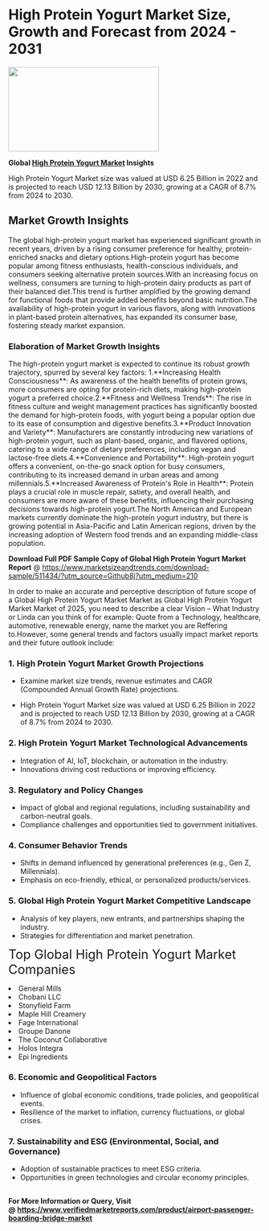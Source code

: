 <H1>High Protein Yogurt Market Size, Growth and Forecast from 2024 - 2031</H1><img class="aligncenter size-medium wp-image-584254" src="https://thirdeyenews.in/wp-content/uploads/2024/09/Global-Market-Research-300x168.jpeg" alt="" width="300" height="168" /><p><strong>Global&nbsp;<a href="https://www.marketsizeandtrends.com/download-sample/511434/?utm_source=Github8j?utm_medium=210">High Protein Yogurt Market</a> Insights</strong></p><p>High Protein Yogurt Market size was valued at USD 6.25 Billion in 2022 and is projected to reach USD 12.13 Billion by 2030, growing at a CAGR of 8.7% from 2024 to 2030.</p><p><h2>Market Growth Insights</h2> The global high-protein yogurt market has experienced significant growth in recent years, driven by a rising consumer preference for healthy, protein-enriched snacks and dietary options.High-protein yogurt has become popular among fitness enthusiasts, health-conscious individuals, and consumers seeking alternative protein sources.With an increasing focus on wellness, consumers are turning to high-protein dairy products as part of their balanced diet.This trend is further amplified by the growing demand for functional foods that provide added benefits beyond basic nutrition.The availability of high-protein yogurt in various flavors, along with innovations in plant-based protein alternatives, has expanded its consumer base, fostering steady market expansion. <h3>Elaboration of Market Growth Insights</h3> The high-protein yogurt market is expected to continue its robust growth trajectory, spurred by several key factors: 1.**Increasing Health Consciousness**: As awareness of the health benefits of protein grows, more consumers are opting for protein-rich diets, making high-protein yogurt a preferred choice.2.**Fitness and Wellness Trends**: The rise in fitness culture and weight management practices has significantly boosted the demand for high-protein foods, with yogurt being a popular option due to its ease of consumption and digestive benefits.3.**Product Innovation and Variety**: Manufacturers are constantly introducing new variations of high-protein yogurt, such as plant-based, organic, and flavored options, catering to a wide range of dietary preferences, including vegan and lactose-free diets.4.**Convenience and Portability**: High-protein yogurt offers a convenient, on-the-go snack option for busy consumers, contributing to its increased demand in urban areas and among millennials.5.**Increased Awareness of Protein's Role in Health**: Protein plays a crucial role in muscle repair, satiety, and overall health, and consumers are more aware of these benefits, influencing their purchasing decisions towards high-protein yogurt.The North American and European markets currently dominate the high-protein yogurt industry, but there is growing potential in Asia-Pacific and Latin American regions, driven by the increasing adoption of Western food trends and an expanding middle-class population.</p><p><span class=""><strong>Download Full PDF Sample Copy of Global High Protein Yogurt Market Report</strong> @ <a href="https://www.marketsizeandtrends.com/download-sample/511434/?utm_source=Github8j?utm_medium=210" target="_blank">https://www.marketsizeandtrends.com/download-sample/511434/?utm_source=Github8j?utm_medium=210</a></span></p><p>In order to make an accurate and perceptive description of future scope of a Global&nbsp;High Protein Yogurt Market Market as Global&nbsp;High Protein Yogurt Market Market of 2025, you need to describe a clear Vision &ndash; What Industry or Linda can you think of for example: Quote from a Technology, healthcare, automotive, renewable energy, name the market you are Reffering to.However, some general trends and factors usually impact market reports and their future outlook include:</p><h3>1.&nbsp;<strong>High Protein Yogurt Market Growth Projections</strong></h3><ul><li>Examine market size trends, revenue estimates and CAGR (Compounded Annual Growth Rate) projections.</li><li><p>High Protein Yogurt Market size was valued at USD 6.25 Billion in 2022 and is projected to reach USD 12.13 Billion by 2030, growing at a CAGR of 8.7% from 2024 to 2030.</p></li></ul><h3>2.&nbsp;<strong>High Protein Yogurt Market Technological Advancements</strong></h3><ul><li>Integration of AI, IoT, blockchain, or automation in the industry.</li><li>Innovations driving cost reductions or improving efficiency.</li></ul><h3>3.&nbsp;<strong>Regulatory and Policy Changes</strong></h3><ul><li>Impact of global and regional regulations, including sustainability and carbon-neutral goals.</li><li>Compliance challenges and opportunities tied to government initiatives.</li></ul><h3>4.&nbsp;<strong>Consumer Behavior Trends</strong></h3><ul><li>Shifts in demand influenced by generational preferences (e.g., Gen Z, Millennials).</li><li>Emphasis on eco-friendly, ethical, or personalized products/services.</li></ul><h3>5.&nbsp;<strong>Global High Protein Yogurt Market Competitive Landscape</strong></h3><ul><li>Analysis of key players, new entrants, and partnerships shaping the industry.</li><li>Strategies for differentiation and market penetration.</li></ul><p data-pm-slice="1 1 []"><span style="color: inherit; font-family: inherit; font-size: 25px;">Top Global High Protein Yogurt Market Companies</span></p><div class="" data-test-id=""><p><li>General Mills</li><li> Chobani LLC</li><li> Stonyfield Farm</li><li> Maple Hill Creamery</li><li> Fage International</li><li> Groupe Danone</li><li> The Coconut Collaborative</li><li> Holos Integra</li><li> Epi Ingredients</li></p></div><h3>6.&nbsp;<strong>Economic and Geopolitical Factors</strong></h3><ul><li>Influence of global economic conditions, trade policies, and geopolitical events.</li><li>Resilience of the market to inflation, currency fluctuations, or global crises.</li></ul><h3>7.&nbsp;<strong>Sustainability and ESG (Environmental, Social, and Governance)</strong></h3><ul><li>Adoption of sustainable practices to meet ESG criteria.</li><li>Opportunities in green technologies and circular economy principles.</li></ul><h2><strong style="font-size: 14px;">For More Information or Query, Visit @&nbsp;</strong><a style="background-color: #ffffff; font-size: 14px;" href="https://www.marketsizeandtrends.com/report/high-protein-yogurt-market/" target="_blank">https://www.verifiedmarketreports.com/product/airport-passenger-boarding-bridge-market</a></h2>